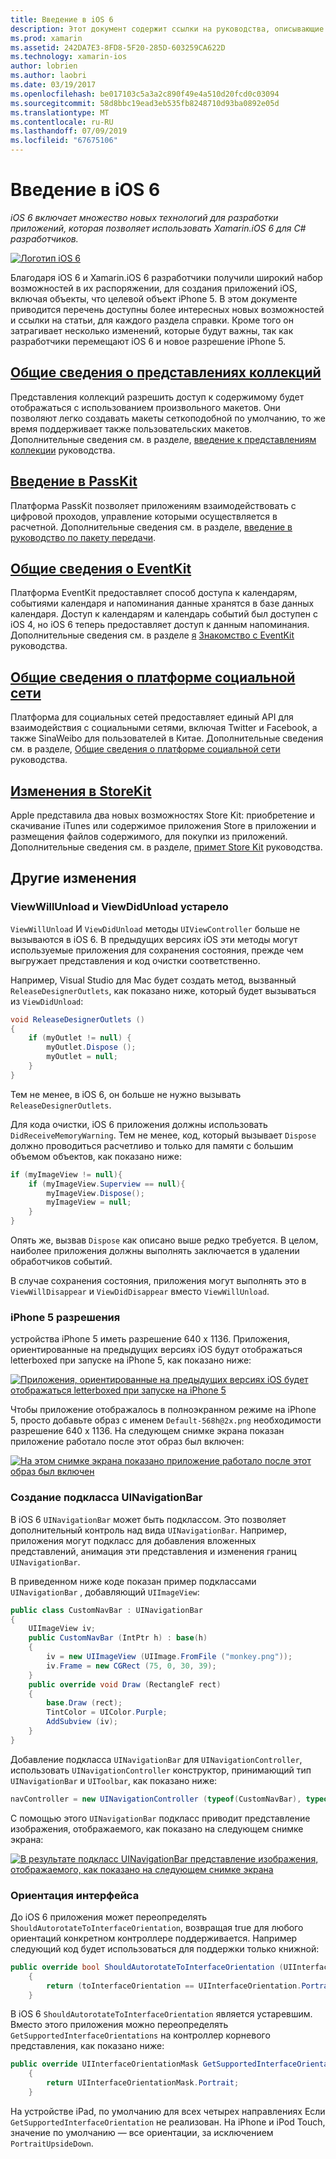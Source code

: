 ```yaml
---
title: Введение в iOS 6
description: Этот документ содержит ссылки на руководства, описывающие возможности, представленные в iOS 6. Представления коллекций, PassKit, платформа для социальных сетей, и изменения в StoreKit обсуждаются.
ms.prod: xamarin
ms.assetid: 242DA7E3-8FD8-5F20-285D-603259CA622D
ms.technology: xamarin-ios
author: lobrien
ms.author: laobri
ms.date: 03/19/2017
ms.openlocfilehash: be017103c5a3a2c890f49e4a510d20fcd0c03094
ms.sourcegitcommit: 58d8bbc19ead3eb535fb8248710d93ba0892e05d
ms.translationtype: MT
ms.contentlocale: ru-RU
ms.lasthandoff: 07/09/2019
ms.locfileid: "67675106"
---
```

# <a name="introduction-to-ios-6"></a>Введение в iOS 6

_iOS 6 включает множество новых технологий для разработки приложений, которая позволяет использовать Xamarin.iOS 6 для C# разработчиков._

[![](images/ios6-large.jpg "Логотип iOS 6")](images/ios6-large.jpg#lightbox)

Благодаря iOS 6 и Xamarin.iOS 6 разработчики получили широкий набор возможностей в их распоряжении, для создания приложений iOS, включая объекты, что целевой объект iPhone 5.
В этом документе приводится перечень доступны более интересных новых возможностей и ссылки на статьи, для каждого раздела справки. Кроме того он затрагивает несколько изменений, которые будут важны, так как разработчики перемещают iOS 6 и новое разрешение iPhone 5.


## <a name="introduction-to-collection-viewsiosuser-interfacecontrolsuicollectionviewmd"></a>[Общие сведения о представлениях коллекций](~/ios/user-interface/controls/uicollectionview.md)

Представления коллекций разрешить доступ к содержимому будет отображаться с использованием произвольного макетов. Они позволяют легко создавать макеты сеткоподобной по умолчанию, то же время поддерживает также пользовательских макетов. Дополнительные сведения см. в разделе, [введение к представлениям коллекции](~/ios/user-interface/controls/uicollectionview.md) [ ](~/ios/user-interface/controls/uicollectionview.md)руководства.


## <a name="introduction-to-passkitiosplatformpasskitmd"></a>[Введение в PassKit](~/ios/platform/passkit.md)

Платформа PassKit позволяет приложениям взаимодействовать с цифровой проходов, управление которыми осуществляется в расчетной. Дополнительные сведения см. в разделе, [введение в руководство по пакету передачи](~/ios/platform/passkit.md).


##  <a name="introduction-to-eventkitiosplatformeventkitmd"></a>[Общие сведения о EventKit](~/ios/platform/eventkit.md)

Платформа EventKit предоставляет способ доступа к календарям, событиями календаря и напоминания данные хранятся в базе данных календаря. Доступ к календарям и календарь событий был доступен с iOS 4, но iOS 6 теперь предоставляет доступ к данным напоминания. Дополнительные сведения см. в разделе [я](~/ios/platform/eventkit.md) [Знакомство с EventKit](~/ios/platform/eventkit.md) руководства.


##  <a name="introduction-to-the-social-frameworkiosplatformsocial-frameworkmd"></a>[Общие сведения о платформе социальной сети](~/ios/platform/social-framework.md)

Платформа для социальных сетей предоставляет единый API для взаимодействия с социальными сетями, включая Twitter и Facebook, а также SinaWeibo для пользователей в Китае. Дополнительные сведения см. в разделе, [Общие сведения о платформе социальной сети](~/ios/platform/social-framework.md) руководства.


##  <a name="changes-to-storekitchanges-to-storekitmd"></a>[Изменения в StoreKit](changes-to-storekit.md)

Apple представила два новых возможностях Store Kit: приобретение и скачивание iTunes или содержимое приложения Store в приложении и размещения файлов содержимого, для покупки из приложений. Дополнительные сведения см. в разделе, [примет Store Kit](changes-to-storekit.md) руководства.


## <a name="other-changes"></a>Другие изменения


### <a name="viewwillunload-and-viewdidunload-deprecated"></a>ViewWillUnload и ViewDidUnload устарело

`ViewWillUnload` И `ViewDidUnload` методы `UIViewController` больше не вызываются в iOS 6. В предыдущих версиях iOS эти методы могут используемые приложения для сохранения состояния, прежде чем выгружает представления и код очистки соответственно.

Например, Visual Studio для Mac будет создать метод, вызванный `ReleaseDesignerOutlets`, как показано ниже, который будет вызываться из `ViewDidUnload`:

```csharp
void ReleaseDesignerOutlets ()
{
    if (myOutlet != null) {
        myOutlet.Dispose ();
        myOutlet = null;
    }
}
```

Тем не менее, в iOS 6, он больше не нужно вызывать `ReleaseDesignerOutlets`.   
   
   
   
Для кода очистки, iOS 6 приложения должны использовать `DidReceiveMemoryWarning`. Тем не менее, код, который вызывает `Dispose` должно проводиться расчетливо и только для памяти с большим объемом объектов, как показано ниже:

```csharp
if (myImageView != null){
    if (myImageView.Superview == null){
        myImageView.Dispose();
        myImageView = null;
    }
}
```

Опять же, вызвав `Dispose` как описано выше редко требуется. В целом, наиболее приложения должны выполнять заключается в удалении обработчиков событий.

В случае сохранения состояния, приложения могут выполнять это в `ViewWillDisappear` и `ViewDidDisappear` вместо `ViewWillUnload`.


### <a name="iphone-5-resolution"></a>iPhone 5 разрешения

устройства iPhone 5 иметь разрешение 640 x 1136. Приложения, ориентированные на предыдущих версиях iOS будут отображаться letterboxed при запуске на iPhone 5, как показано ниже:

 [![](images/01-letterboxed.png "Приложения, ориентированные на предыдущих версиях iOS будет отображаться letterboxed при запуске на iPhone 5")](images/01-letterboxed.png#lightbox)

Чтобы приложение отображалось в полноэкранном режиме на iPhone 5, просто добавьте образ с именем `Default-568h@2x.png` необходимости разрешение 640 x 1136. На следующем снимке экрана показан приложение работало после этот образ был включен:

 [![](images/02-fullscreen.png "На этом снимке экрана показано приложение работало после этот образ был включен")](images/02-fullscreen.png#lightbox)

### <a name="subclassing-uinavigationbar"></a>Создание подкласса UINavigationBar

В iOS 6 `UINavigationBar` может быть подклассом. Это позволяет дополнительный контроль над вида `UINavigationBar`. Например, приложения могут подкласс для добавления вложенных представлений, анимация эти представления и изменения границ `UINavigationBar`.

В приведенном ниже коде показан пример подклассами `UINavigationBar` , добавляющий `UIImageView`:

```csharp
public class CustomNavBar : UINavigationBar
{
    UIImageView iv;
    public CustomNavBar (IntPtr h) : base(h)
    {
        iv = new UIImageView (UIImage.FromFile ("monkey.png"));
        iv.Frame = new CGRect (75, 0, 30, 39);
    }
    public override void Draw (RectangleF rect)
    {
        base.Draw (rect);
        TintColor = UIColor.Purple;
        AddSubview (iv);
    }
}
```

Добавление подкласса `UINavigationBar` для `UINavigationController`, использовать `UINavigationController` конструктор, принимающий тип `UINavigationBar` и `UIToolbar`, как показано ниже:

```csharp
navController = new UINavigationController (typeof(CustomNavBar), typeof(UIToolbar));
```

С помощью этого `UINavigationBar` подкласс приводит представление изображения, отображаемого, как показано на следующем снимке экрана:

 [![](images/03-navbar.png "В результате подкласс UINavigationBar представление изображения, отображаемого, как показано на следующем снимке экрана")](images/03-navbar.png#lightbox)

### <a name="interface-orientation"></a>Ориентация интерфейса

До iOS 6 приложения может переопределять `ShouldAutorotateToInterfaceOrientation`, возвращая true для любого ориентаций конкретном контроллере поддерживается. Например следующий код будет использоваться для поддержки только книжной:

```csharp
public override bool ShouldAutorotateToInterfaceOrientation (UIInterfaceOrientation toInterfaceOrientation)
    {
        return (toInterfaceOrientation == UIInterfaceOrientation.Portrait);
    }
```

В iOS 6 `ShouldAutorotateToInterfaceOrientation` является устаревшим.
Вместо этого приложения можно переопределять `GetSupportedInterfaceOrientations` на контроллер корневого представления, как показано ниже:

```csharp
public override UIInterfaceOrientationMask GetSupportedInterfaceOrientations ()
    {
        return UIInterfaceOrientationMask.Portrait;
    }
```

На устройстве iPad, по умолчанию для всех четырех направлениях Если `GetSupportedInterfaceOrientation` не реализован. На iPhone и iPod Touch, значение по умолчанию — все ориентации, за исключением `PortraitUpsideDown`.
